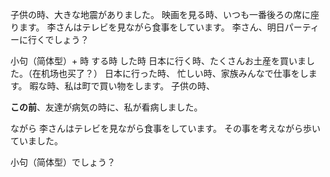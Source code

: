 子供の時、大きな地震がありました。
映画を見る時、いつも一番後ろの席に座ります。
李さんはテレビを見ながら食事をしています。
李さん、明日パーティーに行くでしょう？

小句（简体型）+ 時
する時
した時
日本に行く時、たくさんお土産を買いました。（在机场也买了？）
日本に行った時、
忙しい時、家族みんなで仕事をします。
暇な時、私は町で買い物をします。
子供の時、

**この前**、友達が病気の時に、私が看病しました。

ながら
李さんはテレビを見ながら食事をしています。
その事を考えながら歩いていました。

小句（简体型）でしょう？
